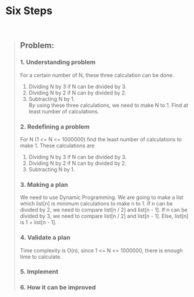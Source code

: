 # Six Steps
<br />

> ## Problem:
>
> ### 1. Understanding problem
> For a certain number of N, these three calculation can be done.  
> 1. Dividing N by 3 if N can be divided by 3.  
> 2. Dividing N by 2 if N can by divided by 2.  
> 3. Subtracting N by 1.  
> By using these three calculations, we need to make N to 1. Find at least number of calculations.  
>   
> ### 2. Redefining a problem
> For N (1 <= N <= 1000000) find the least number of calculations to make 1. These calculations are  
> 1. Dividing N by 3 if N can be divided by 3.  
> 2. Dividing N by 2 if N can by divided by 2.  
> 3. Subtracting N by 1.  
>   
> ### 3. Making a plan
> We need to use Dynamic Programming. We are going to make a list which list[n] is minimum calculations to make n to 1.
> If n can be divided by 2, we need to compare list[n / 2] and list[n - 1].
> If n can be divided by 3, we need to compare list[n / 2] and list[n - 1].
> Else, list[n] is 1 + list[n - 1].  
>   
> ### 4. Validate a plan
> Time complexity is O(n), since 1 <= N <= 1000000, there is enough time to calculate.  
>  
> ### 5. Implement
>  
> ### 6. How it can be improved
>
>
>


